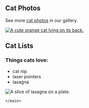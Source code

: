  <section>
        <h2>Cat Photos</h2>
        <!-- TODO: Add link to cat photos -->
        <p>See more <a target="_blank" href="https://freecatphotoapp.com">cat photos</a> in our gallery.</p>
        <a href="https://freecatphotoapp.com"><img src="https://cdn.freecodecamp.org/curriculum/cat-photo-app/relaxing-cat.jpg" alt="A cute orange cat lying on its back."></a>
      </section>
      <section>
        <h2>Cat Lists</h2>
        <h3>Things cats love:</h3>
         <ul>
          <li>cat nip</li>
          <li>laser pointers</li>
          <li>lasagna</li>
        </ul>
       <img src="https://cdn.freecodecamp.org/curriculum/cat-photo-app/lasagna.jpg" alt="A slice of lasagna on a plate.">
        </section>
      
    </main>
